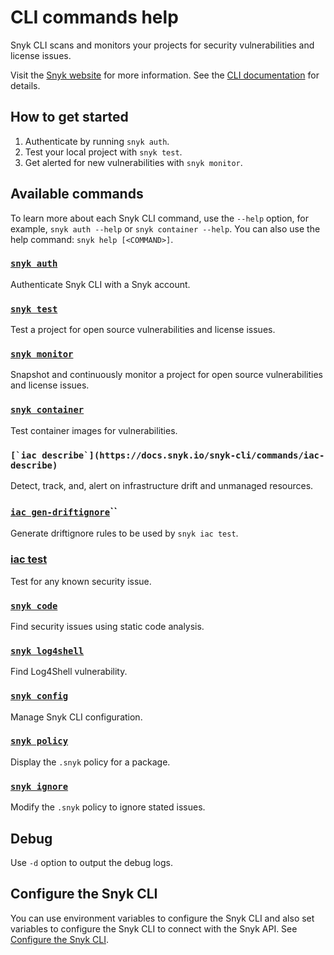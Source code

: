 # CLI commands help

Snyk CLI scans and monitors your projects for security vulnerabilities and license issues.

Visit the [Snyk website](https://snyk.io) for more information. See the [CLI documentation](https://docs.snyk.io/features/snyk-cli) for details.

## How to get started

1. Authenticate by running `snyk auth`.
2. Test your local project with `snyk test`.
3. Get alerted for new vulnerabilities with `snyk monitor`.

## Available commands

To learn more about each Snyk CLI command, use the `--help` option, for example, `snyk auth --help` or `snyk container --help`. You can also use the help command: `snyk help [<COMMAND>]`.

### [`snyk auth`](auth.md)

Authenticate Snyk CLI with a Snyk account.

### [`snyk test`](test.md)

Test a project for open source vulnerabilities and license issues.

### [`snyk monitor`](monitor.md)

Snapshot and continuously monitor a project for open source vulnerabilities and license issues.

### [`snyk container`](container.md)

Test container images for vulnerabilities.

### ``[`iac describe`](https://docs.snyk.io/snyk-cli/commands/iac-describe)``

&#x20;Detect, track, and, alert on infrastructure drift and unmanaged resources.

### [`iac gen-driftignore`](https://docs.snyk.io/snyk-cli/commands/iac-gen-driftignore)``

Generate driftignore rules to be used by `snyk iac test`.

### [iac test](https://docs.snyk.io/snyk-cli/commands/iac-test)

Test for any known security issue.

### [`snyk code`](code.md)

Find security issues using static code analysis.

### [`snyk log4shell`](log4shell.md)

Find Log4Shell vulnerability.

### [`snyk config`](config.md)

Manage Snyk CLI configuration.

### [`snyk policy`](policy.md)

Display the `.snyk` policy for a package.

### [`snyk ignore`](ignore.md)

Modify the `.snyk` policy to ignore stated issues.

## Debug

Use `-d` option to output the debug logs.

## Configure the Snyk CLI

You can use environment variables to configure the Snyk CLI and also set variables to configure the Snyk CLI to connect with the Snyk API. See [Configure the Snyk CLI](https://docs.snyk.io/features/snyk-cli/configure-the-snyk-cli).
